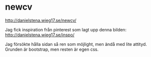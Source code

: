 # newcv
http://danielstena.wieg17.se/newcv/

Jag fick inspiration från pinterest som lagt upp denna bilden:
http://danielstena.wieg17.se/inspo/

Jag försökte hålla sidan så ren som möjlight, men ändå med lite attityd.
Grunden är bootstrap, men resten är egen css.